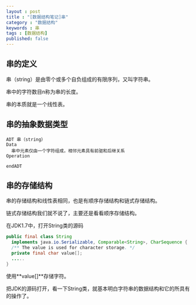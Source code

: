 ```yaml
---
layout : post
title : "[数据结构笔记]串"
category : "数据结构"
keywords : 串
tags : [数据结构]
published: false
---
```


## 串的定义

串（string）是由零个或多个自负组成的有限序列，又叫字符串。

串中的字符数目n称为串的长度。

串的本质就是一个线性表。

## 串的抽象数据类型

```
ADT 串（string）
Data
  串中元素仅由一个字符组成，相邻元素具有前驱和后继关系
Operation

endADT
```

## 串的存储结构

串的存储结构和线性表相同，也是有顺序存储结构和链式存储结构。

链式存储结构我们就不说了，主要还是看看顺序存储结构。

在JDK1.7中，打开String类的源码

```java
public final class String
  implements java.io.Serializable, Comparable<String>, CharSequence {
  /** The value is used for character storage. */
  private final char value[];
  .....
}
```
使用**value[]**存储字符。

把JDK的源码打开，看一下String类，就基本明白字符串的数据结构和它的所具有的操作了。
